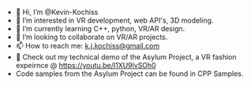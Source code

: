 - 👋 Hi, I’m @Kevin-Kochiss
- 👀 I’m interested in VR development, web API's, 3D modeling.
- 🌱 I’m currently learning C++, python, VR/AR design.
- 💞️ I’m looking to collaborate on VR/AR projects.
- 📫 How to reach me: k.j.kochiss@gmail.com
- :memo: Check out my technical demo of the Asylum Project, a VR fashion expeirnce @ https://youtu.be/I1XU9lvSOh0
-    Code samples from the Asylum Project can be found in CPP Samples.
<!---
Kevin-Kochiss/Kevin-Kochiss is a ✨ special ✨ repository because its `README.md` (this file) appears on your GitHub profile.
You can click the Preview link to take a look at your changes.
--->
